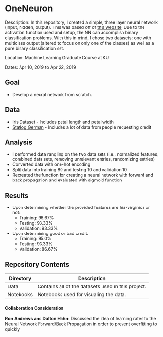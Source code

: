 # OneNeuron

Description: In this repository, I created a simple, three layer neural network (input, hidden, output). This was based off of [this website](https://towardsdatascience.com/how-to-build-your-own-neural-network-from-scratch-in-python-68998a08e4f6). Due to the activation function used and setup, the NN can accomplish binary classification problems. With this in mind, I chose two datasets: one with multiclass output (altered to focus on only one of the classes) as well as a pure binary classification set.

Location: Machine Learning Graduate Course at KU

Dates: Apr 10, 2019 to Apr 22, 2019

## Goal
* Develop a neural network from scratch.

## Data
* Iris Dataset - Includes petal length and petal width
* [Statlog German](http://archive.ics.uci.edu/ml/machine-learning-databases/statlog/german/) - Includes a lot of data from people requesting credit

## Analysis
* I performed data rangling on the two data sets (i.e., normalized features, combined data sets, removing unrelevant entries, randomizing entries)
* Converted data with one-hot encoding
* Split data into training 80 and testing 10 and validation 10
* Recreated the function for creating a neural network with forward and back propagation and evaluated with sigmoid function

## Results
* Upon determining whether the provided features are Iris-virginica or not: 
  * Training: 96.67%
  * Testing: 93.33%
  * Validation: 93.33%
* Upon determining good or bad credit:
  * Training: 95.0%
  * Testing: 93.33%
  * Validation: 86.67%

## Repository Contents

| Directory | Description |
| --- | ----------- |
| Data | Contains all of the datasets used in this project. |
| Notebooks | Notebooks used for visualing the data. |



#### Collaboration Consideration
__Ron Andrews and Dalton Hahn__: Discussed the idea of learning rates to the Neural Network Forward/Back Propagation in order to prevent overfitting to quickly. 
